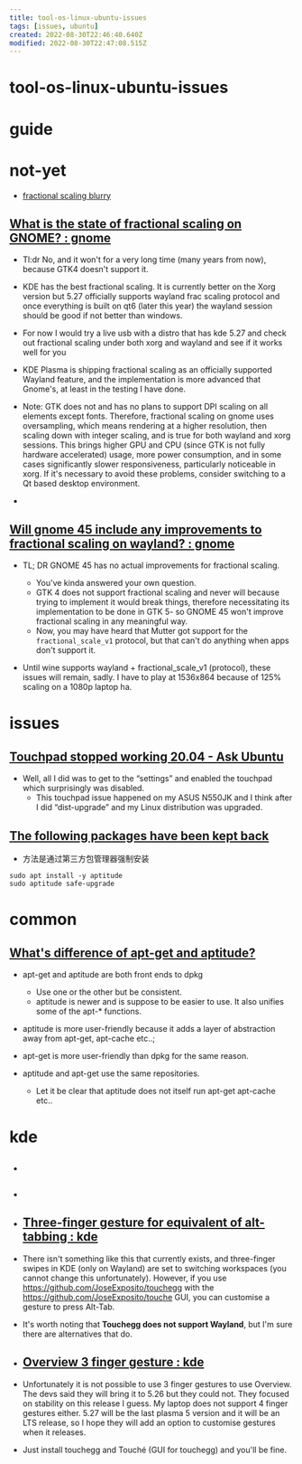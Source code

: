 ```yaml
---
title: tool-os-linux-ubuntu-issues
tags: [issues, ubuntu]
created: 2022-08-30T22:46:40.640Z
modified: 2022-08-30T22:47:08.515Z
---
```


# tool-os-linux-ubuntu-issues

# guide

# not-yet
- [fractional scaling blurry](https://www.reddit.com/r/gnome/search/?q=fractional%20scaling%20blurry&restrict_sr=1&sort=new)

## 

## [What is the state of fractional scaling on GNOME? : gnome](https://www.reddit.com/r/gnome/comments/11ekj8o/what_is_the_state_of_fractional_scaling_on_gnome/)

- Tl:dr No, and it won't for a very long time (many years from now), because GTK4 doesn't support it.
- KDE has the best fractional scaling. It is currently better on the Xorg version but 5.27 officially supports wayland frac scaling protocol and once everything is built on qt6 (later this year) the wayland session should be good if not better than windows.
- For now I would try a live usb with a distro that has kde 5.27 and check out fractional scaling under both xorg and wayland and see if it works well for you

- KDE Plasma is shipping fractional scaling as an officially supported Wayland feature, and the implementation is more advanced that Gnome's, at least in the testing I have done.

- Note: GTK does not and has no plans to support DPI scaling on all elements except fonts. Therefore, fractional scaling on gnome uses oversampling, which means rendering at a higher resolution, then scaling down with integer scaling, and is true for both wayland and xorg sessions. This brings higher GPU and CPU (since GTK is not fully hardware accelerated) usage, more power consumption, and in some cases significantly slower responsiveness, particularly noticeable in xorg. If it's necessary to avoid these problems, consider switching to a Qt based desktop environment.
- 

## [Will gnome 45 include any improvements to fractional scaling on wayland? : gnome](https://www.reddit.com/r/gnome/comments/16bb2zt/will_gnome_45_include_any_improvements_to/)

- TL; DR GNOME 45 has no actual improvements for fractional scaling.
  - You've kinda answered your own question. 
  - GTK 4 does not support fractional scaling and never will because trying to implement it would break things, therefore necessitating its implementation to be done in GTK 5- so GNOME 45 won't improve fractional scaling in any meaningful way. 
  - Now, you may have heard that Mutter got support for the `fractional_scale_v1` protocol, but that can't do anything when apps don't support it.

- Until wine supports wayland + fractional_scale_v1 (protocol), these issues will remain, sadly. I have to play at 1536x864 because of 125% scaling on a 1080p laptop ha.
# issues

## 

## 

## [Touchpad stopped working 20.04 - Ask Ubuntu](https://askubuntu.com/questions/1235067/touchpad-stopped-working-20-04)

- Well, all I did was to get to the “settings” and enabled the touchpad which surprisingly was disabled. 
  - This touchpad issue happened on my ASUS N550JK and I think after I did “dist-upgrade” and my Linux distribution was upgraded.

## [The following packages have been kept back](https://askubuntu.com/questions/1399734)

- 方法是通过第三方包管理器强制安装

```shell
sudo apt install -y aptitude 
sudo aptitude safe-upgrade
```

# common

## [What's difference of apt-get and aptitude?](https://askubuntu.com/questions/347898)

- apt-get and aptitude are both front ends to dpkg
  - Use one or the other but be consistent. 
  - aptitude is newer and is suppose to be easier to use. It also unifies some of the apt-* functions. 

- aptitude is more user-friendly because it adds a layer of abstraction away from apt-get, apt-cache etc..; 
- apt-get is more user-friendly than dpkg for the same reason.
- aptitude and apt-get use the same repositories. 
  - Let it be clear that aptitude does not itself run apt-get apt-cache etc..
# kde
- ## 

- ## 

- ## [Three-finger gesture for equivalent of alt-tabbing : kde](https://www.reddit.com/r/kde/comments/10kvw6f/threefinger_gesture_for_equivalent_of_alttabbing/)
- There isn't something like this that currently exists, and three-finger swipes in KDE (only on Wayland) are set to switching workspaces (you cannot change this unfortunately). However, if you use https://github.com/JoseExposito/touchegg with the https://github.com/JoseExposito/touche GUI, you can customise a gesture to press Alt-Tab.
- It's worth noting that **Touchegg does not support Wayland**, but I'm sure there are alternatives that do.

- ## [Overview 3 finger gesture : kde](https://www.reddit.com/r/kde/comments/yep337/overview_3_finger_gesture/)
- Unfortunately it is not possible to use 3 finger gestures to use Overview. The devs said they will bring it to 5.26 but they could not. They focused on stability on this release I guess. My laptop does not support 4 finger gestures either. 5.27 will be the last plasma 5 version and it will be an LTS release, so I hope they will add an option to customise gestures when it releases.

- Just install touchegg and Touché (GUI for touchegg) and you'll be fine.
